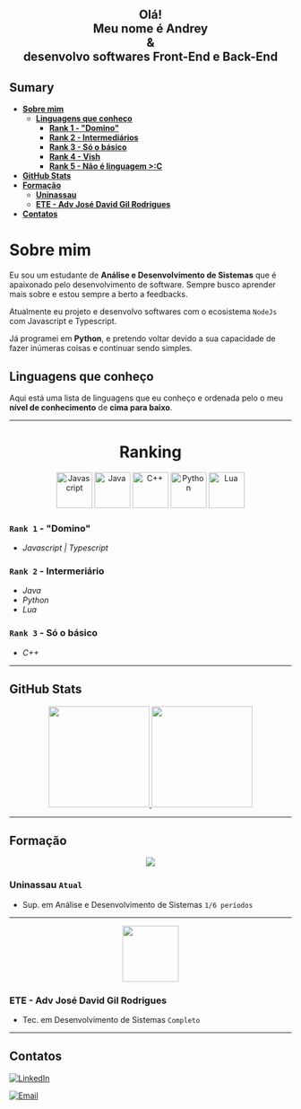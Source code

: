 <div align="center">
    <h2>Olá!<br>Meu nome é Andrey<br>&<br>desenvolvo softwares Front-End e Back-End</h2>
</div>

## Sumary

- [**Sobre mim**](#sobre-mim)
    - [**Linguagens que conheço**](#linguagens-que-conheço)
        - [**Rank 1 - "Domino"**](#rank-1---domino)
        - [**Rank 2 - Intermediários**](#rank-2---intermeriário)
        - [**Rank 3 - Só o básico**](#rank-3---só-o-básico)
        - [**Rank 4 - Vish**](#rank-4---vish)
        - [**Rank 5 - Não é linguagem >:C**](#rank-5---não-é-linguagem-c)
- [**GitHub Stats**](#github-stats)
- [**Formação**](#formação)
    - [**Uninassau**](#uninassau-atual)
    - [**ETE - Adv José David Gil Rodrigues**](#ete---adv-josé-david-gil-rodrigues)
- [**Contatos**](#contatos)

# Sobre mim

Eu sou um estudante de **Análise e Desenvolvimento de Sistemas** que é apaixonado pelo desenvolvimento de software. Sempre busco aprender mais sobre e estou sempre a berto a feedbacks.

Atualmente eu projeto e desenvolvo softwares com o ecosistema `NodeJs` com Javascript e Typescript.

Já programei em **Python**, e pretendo voltar devido a sua capacidade de fazer inúmeras coisas e continuar sendo simples.

## Linguagens que conheço

Aqui está uma lista de linguagens que eu conheço e ordenada pelo o meu **nível de conhecimento** de **cima para baixo**.

---
<div align="center">
    <h1>Ranking</h1>
    <img src="https://upload.wikimedia.org/wikipedia/commons/9/99/Unofficial_JavaScript_logo_2.svg" alt="Javascript" height="64" />
    <img src="https://cdn-icons-png.flaticon.com/512/226/226777.png" alt="Java" height="64" />
    <img src="https://upload.wikimedia.org/wikipedia/commons/1/18/ISO_C%2B%2B_Logo.svg" alt="C++" height="64" />
    <img src="https://s3.dualstack.us-east-2.amazonaws.com/pythondotorg-assets/media/community/logos/python-logo-only.png" alt="Python" height="64" />
    <img src="https://upload.wikimedia.org/wikipedia/commons/c/cf/Lua-Logo.svg" alt="Lua" height="64" />
</div>

### `Rank 1` - "Domino"

- *Javascript | Typescript*

### `Rank 2` - Intermeriário

- *Java*
- *Python*
- *Lua*

### `Rank 3` - Só o básico

- *C++*

---

## GitHub Stats

<div align="center">
    <a href="https://github.com/Andrey20Allyson">
    <img height="180em" src="https://github-readme-stats.vercel.app/api/top-langs/?username=Andrey20Allyson&layout=compact&langs_count=7&theme=onedark"/>
    <img height="180em" src="https://github-readme-stats.vercel.app/api?username=Andrey20Allyson&show_icons=true&theme=onedark&include_all_commits=true&count_private=true"/>
    </a>
</div>

---

## Formação

<div align="center">
    <img src="https://www.uninassau.edu.br/landpages/nassau/img/layout/logo-small.png">
</div>

### Uninassau `Atual`

- Sup. em Análise e Desenvolvimento de Sistemas `1/6 períodos`

---

<div align="center">
    <img src="https://scontent.frec42-1.fna.fbcdn.net/v/t39.30808-1/294059457_463329472463758_6720966147523984665_n.png?stp=dst-png_p200x200&_nc_cat=105&ccb=1-7&_nc_sid=c6021c&_nc_ohc=GKB-18la_cAAX8nmAVb&_nc_ht=scontent.frec42-1.fna&oh=00_AT8HsW6MIx7ALC8KwzYYAPBuY0bTz3AToHhCL65wOVjsNQ&oe=63266344" height="100">
</div>

### ETE - Adv José David Gil Rodrigues

- Tec. em Desenvolvimento de Sistemas `Completo`

---

## Contatos

[![LinkedIn](https://img.shields.io/badge/LinkedIn-follow-blue?logo=linkedin&style=social)](https://www.linkedin.com/in/andrey-allyson-310a9024b/)

[![Email](https://img.shields.io/badge/Gmail-send-blue?logo=gmail&style=social)](mailto:andreyuser47@gmail.com)
